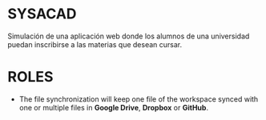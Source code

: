 # SYSACAD

Simulación de una aplicación web donde los alumnos de una universidad puedan
inscribirse a las materias que desean cursar.

# ROLES

- The file synchronization will keep one file of the workspace synced with one or multiple files in **Google Drive**, **Dropbox** or **GitHub**.

